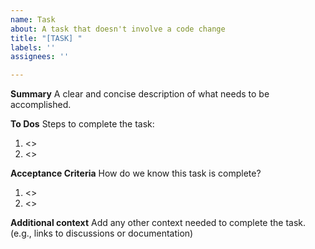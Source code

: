 ```yaml
---
name: Task
about: A task that doesn't involve a code change
title: "[TASK] "
labels: ''
assignees: ''

---
```


**Summary**
A clear and concise description of what needs to be accomplished.

**To Dos**
Steps to complete the task:
1. <>
2. <>

**Acceptance Criteria**
How do we know this task is complete?

1. <>
2. <>

**Additional context**
Add any other context needed to complete the task. (e.g., links to discussions or documentation)
